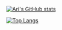 

<!--
**arimorty/arimorty** is a ✨ _special_ ✨ repository because its `README.md` (this file) appears on your GitHub profile.

Here are some ideas to get you started:

- 🔭 I’m currently working on ...
- 🌱 I’m currently learning ...
- 👯 I’m looking to collaborate on ...
- 🤔 I’m looking for help with ...
- 💬 Ask me about ...
- 📫 How to reach me: ...
- 😄 Pronouns: ...
- ⚡ Fun fact: ...
-->

[![Ari's GitHub stats](https://github-readme-stats.vercel.app/api?username=arimorty&hide=contribs,prs&show_icons=true&count_private=true&include_all_commits=true&custom_title=Ari's+Stats)](https://github.com/arimorty/floatingsearchview)

[![Top Langs](https://github-readme-stats.vercel.app/api/top-langs/?username=arimorty&layout=compact)](https://github.com/arimorty/floatingsearchview)
